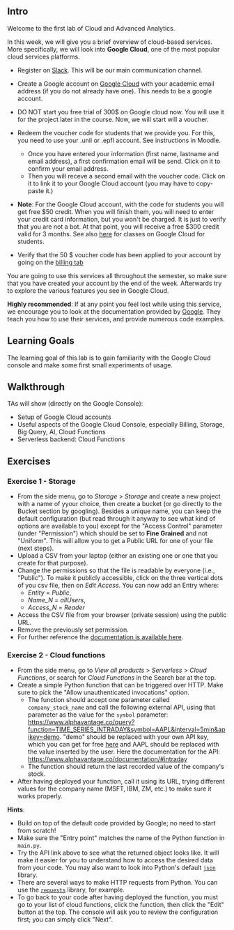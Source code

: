 ## Intro
Welcome to the first lab of Cloud and Advanced Analytics.

In this week, we will give you a brief overview of cloud-based services. More specifically, we will look into **Google Cloud**, one of the most popular cloud services platforms. 

* Register on [Slack](https://join.slack.com/t/cloud-and-analytics23/shared_invite/zt-1oh2n2asy-l70~dhXVmgy34cqgvRLheg). This will be our main communication channel.
* Create a Google account on [Google Cloud](https://cloud.google.com) with your academic email address (if you do not already have one). This needs to be a google account.
* DO NOT start you free trial of 300$ on Google cloud now. You will use it for the project later in the course. Now, we will start will a voucher.
* Redeem the voucher code for students that we provide you. For this, you need to use your .unil or .epfl account. See instructions in Moodle.
  * Once you have entered your information (first name, lastname and email address), a first confirmation email will be send. Click on it to confirm your email address.
  * Then you will receve a second email with the voucher code. Click on it to link it to your Google Cloud account (you may have to copy-paste it.)

* **Note**: For the Google Cloud account, with the code for students you will get free $50 credit. When you will finish them, you will need to enter your credit card information, but you won't be charged. It is just to verify that you are not a bot. At that point, you will receive a free $300 credit valid for 3 months. See also [here](https://edu.google.com/programs/students/?modal_active=none) for classes on Google Cloud for students.
* Verify that the 50 $ voucher code has been applied to your account by going on the [billing tab](https://console.cloud.google.com/billing/01B32E-AE678C-E613F9?organizationId=0)

You are going to use this services all throughout the semester, so make sure that you have created your account by the end of the week. Afterwards try to explore the various features you see in Google Cloud.

**Highly recommended**: If at any point you feel lost while using this service, we encourage you to look at the documentation provided by [Google](https://cloud.google.com/docs). They teach you how to use their services, and provide numerous code examples.


## Learning Goals
The learning goal of this lab is to gain familiarity with the Google Cloud console and make some first small experiments of usage.

## Walkthrough
TAs will show (directly on the Google Console):
* Setup of Google Cloud accounts
* Useful aspects of the Google Cloud Console, especially Billing, Storage, Big Query, AI, Cloud Functions
* Serverless backend: Cloud Functions 


## Exercises

### Exercise 1 - Storage
* From the side menu, go to _Storage_ > _Storage_ and create a new project with a name of yyour choice, then create a bucket (or go directly to the Bucket section by googling). Besides a unique name, you can keep the default configuration (but read through it anyway to see what kind of options are available to you) except for the "Access Control" parameter (under "Permission") which should be set to __Fine Grained__ and not "Uniform". This will allow you to get a Public URL for one of your file (next steps).
* Upload a CSV from your laptop (either an existing one or one that you create for that purpose).
* Change the permissions so that the file is readable by everyone (i.e., "Public"). To make it publicly accessible, click on the three vertical dots of you csv file, then on _Edit Access_. You can now add an Entry where:
  * _Entity_ = _Public_,
  * _Name_N_ = _allUsers_,
  * _Access_N_ = _Reader_
* Access the CSV file from your browser (private session) using the public URL.
* Remove the previously set permission.
* For further reference the [documentation is available here](https://cloud.google.com/storage/docs/access-control/making-data-public?hl=en-GB).


### Exercise 2 - Cloud functions
* From the side menu, go to _View all products_ > _Serverless_ > _Cloud Functions_, or search for _Cloud Functions_ in the Search bar at the top.
* Create a simple Python function that can be triggered over HTTP. Make sure to pick the "Allow unauthenticated invocations" option.
   * The function should accept one parameter called `company_stock_name` and call the following external API, using that parameter as the value for the `symbol` parameter: https://www.alphavantage.co/query?function=TIME_SERIES_INTRADAY&symbol=AAPL&interval=5min&apikey=demo. "demo" should be replaced with your own API key, which you can get for free [here](https://www.alphavantage.co/support/#api-key) and AAPL should be replaced with the value inserted by the user. Here the documentation for the API: https://www.alphavantage.co/documentation/#intraday
   * The function should return the last recorded value of the company's stock.
* After having deployed your function, call it using its URL, trying different values for the company name (MSFT, IBM, ZM, etc.) to make sure it works properly.

**Hints**:
* Build on top of the default code provided by Google; no need to start from scratch!
* Make sure the "Entry point" matches the name of the Python function in `main.py`.
* Try the API link above to see what the returned object looks like. It will make it easier for you to understand how to access the desired data from your code. You may also want to look into Python's default [`json`](https://docs.python.org/3/library/json.html) library.
* There are several ways to make HTTP requests from Python. You can use the [`requests`](https://requests.readthedocs.io/en/master/) library, for example.
* To go back to your code after having deployed the function, you must go to your list of cloud functions, click the function, then click the "Edit" button at the top. The console will ask you to review the configuration first; you can simply click "Next".



